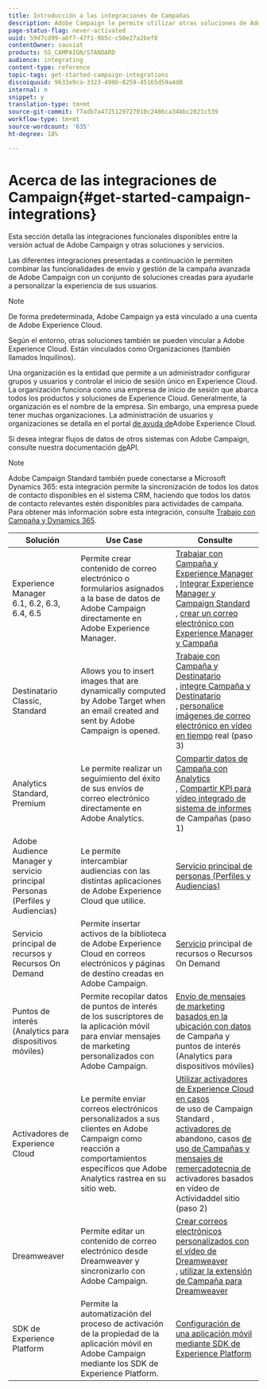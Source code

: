 ```yaml
---
title: Introducción a las integraciones de Campañas
description: Adobe Campaign le permite utilizar otras soluciones de Adobe y combinar sus diferentes funciones.
page-status-flag: never-activated
uuid: 59d7cd99-a6f7-47f1-9b5c-c50e27a2bef8
contentOwner: sauviat
products: SG_CAMPAIGN/STANDARD
audience: integrating
content-type: reference
topic-tags: get-started-campaign-integrations
discoiquuid: 9633e9ca-3323-499b-8259-45165d59a4d0
internal: n
snippet: y
translation-type: tm+mt
source-git-commit: f7adb7a4725129727010c2486ca34bbc2021c539
workflow-type: tm+mt
source-wordcount: '635'
ht-degree: 18%

---
```



# Acerca de las integraciones de Campaign{#get-started-campaign-integrations}

Esta sección detalla las integraciones funcionales disponibles entre la versión actual de Adobe Campaign y otras soluciones y servicios.

Las diferentes integraciones presentadas a continuación le permiten combinar las funcionalidades de envío y gestión de la campaña avanzada de Adobe Campaign con un conjunto de soluciones creadas para ayudarle a personalizar la experiencia de sus usuarios.

>[!NOTE]
>
> De forma predeterminada, Adobe Campaign ya está vinculado a una cuenta de Adobe Experience Cloud.

Según el entorno, otras soluciones también se pueden vincular a Adobe Experience Cloud. Están vinculados como Organizaciones (también llamados Inquilinos).

Una organización es la entidad que permite a un administrador configurar grupos y usuarios y controlar el inicio de sesión único en Experience Cloud. La organización funciona como una empresa de inicio de sesión que abarca todos los productos y soluciones de Experience Cloud. Generalmente, la organización es el nombre de la empresa. Sin embargo, una empresa puede tener muchas organizaciones. La administración de usuarios y organizaciones se detalla en el portal [de ayuda de](https://docs.adobe.com/content/help/en/core-services/interface/manage-users-and-products/organizations.html)Adobe Experience Cloud.

Si desea integrar flujos de datos de otros sistemas con Adobe Campaign, consulte nuestra documentación [de](../../api/using/get-started-apis.md)API.

>[!NOTE]
>
>Adobe Campaign Standard también puede conectarse a Microsoft Dynamics 365: esta integración permite la sincronización de todos los datos de contacto disponibles en el sistema CRM, haciendo que todos los datos de contacto relevantes estén disponibles para actividades de campaña. Para obtener más información sobre esta integración, consulte [Trabajo con Campaña y Dynamics 365](../../integrating/using/working-with-campaign-standard-and-microsoft-dynamics-365.md).


<table> 
 <thead> 
  <tr> 
   <th> Solución<br /> </th> 
   <th> Use Case<br /> </th> 
   <th> Consulte<br /> </th> 
  </tr> 
 </thead> 
 <tbody> 
  <tr> 
   <td> Experience Manager<br /> 6.1, 6.2, 6.3, 6.4, 6.5<br /> </td> 
   <td> Permite crear contenido de correo electrónico o formularios asignados a la base de datos de Adobe Campaign directamente en Adobe Experience Manager.<br /> </td> 
   <td> 
     <a href="../../integrating/using/integrating-with-experience-manager.md">Trabajar con Campaña y Experience Manager</a><br/>, <a href="https://helpx.adobe.com/experience-manager/6-4/sites/administering/using/campaignstandard.html">Integrar Experience Manager y Campaign Standard</a> <br/>, <a href="https://docs.campaign.adobe.com/doc/standard/getting_started/en/ACS_AEM.html">crear un correo electrónico con Experience Manager y Campaña</a> 
    </td> 
  </tr> 
  <tr> 
   <td> Destinatario<br /> Classic, Standard<br /> </td> 
   <td> Allows you to insert images that are dynamically computed by Adobe Target when an email created and sent by Adobe Campaign is opened.<br /> </td> 
   <td> 
    <a href="../../integrating/using/about-campaign-target-integration.md">Trabaje con Campaña y Destinatario</a> <br/>, <a href="https://docs.adobe.com/content/help/en/target/using/integrate/campaign-and-target.html">integre Campaña y Destinatario</a><br/>, <a href="https://helpx.adobe.com/marketing-cloud/how-to/email-marketing.html">personalice imágenes de correo electrónico en vídeo en tiempo</a> real (paso 3)
    </td> 
  </tr> 
  <tr> 
   <td> Analytics<br /> Standard, Premium <br /> </td> 
   <td> Le permite realizar un seguimiento del éxito de sus envíos de correo electrónico directamente en Adobe Analytics.<br /> </td> 
   <td> 
    <a href="../../integrating/using/about-campaign-analytics-integration.md">Compartir datos de Campaña con Analytics</a><br/>, <a href="https://helpx.adobe.com/marketing-cloud/how-to/email-marketing.html">Compartir KPI para vídeo integrado de sistema de informes</a> de Campañas (paso 1)
    </td> 
  </tr> 
  <tr> 
   <td> Adobe Audience Manager y servicio principal Personas (Perfiles y Audiencias)<br /> </td> 
   <td> Le permite intercambiar audiencias con las distintas aplicaciones de Adobe Experience Cloud que utilice.<br /> </td> 
   <td> <a href="../../integrating/using/about-campaign-audience-manager-or-people-core-service-integration.md">Servicio principal de personas (Perfiles y Audiencias)</a><br /> </td> 
  </tr> 
  <tr> 
   <td> Servicio principal de recursos y Recursos On Demand<br /> </td> 
   <td> Permite insertar activos de la biblioteca de Adobe Experience Cloud en correos electrónicos y páginas de destino creadas en Adobe Campaign.<br /> </td> 
   <td> <a href="../../integrating/using/working-with-campaign-and-assets-core-service.md">Servicio</a> principal de recursos o Recursos On Demand<br /> </td> 
  </tr> 
  <tr> 
   <td> Puntos de interés (Analytics para dispositivos móviles)<br /> </td> 
   <td> Permite recopilar datos de puntos de interés de los suscriptores de la aplicación móvil para enviar mensajes de marketing personalizados con Adobe Campaign.<br /> </td> 
   <td> <a href="../../integrating/using/about-campaign-points-of-interest-data-integration.md">Envío de mensajes de marketing basados en la ubicación con datos</a> de Campaña y puntos de interés (Analytics para dispositivos móviles)<br /> </td> 
  </tr> 
  <tr> 
   <td> Activadores de Experience Cloud<br /> </td> 
   <td> Le permite enviar correos electrónicos personalizados a sus clientes en Adobe Campaign como reacción a comportamientos específicos que Adobe Analytics rastrea en su sitio web.<br /> </td> 
   <td> 
    <a href="../../integrating/using/about-adobe-experience-cloud-triggers.md">Utilizar activadores de Experience Cloud en casos</a><br/>de uso de Campaign Standard <a href="../../integrating/using/abandonment-triggers-use-cases.md">, activadores de</a><br/>abandono, casos <a href="https://helpx.adobe.com/marketing-cloud/how-to/email-marketing.html">de uso de Campañas y mensajes de remercadotecnia de</a> activadores basados en vídeo de Actividaddel sitio (paso 2)
    </td> 
  </tr> 
  <tr> 
   <td> Dreamweaver<br /> </td> 
   <td> Permite editar un contenido de correo electrónico desde Dreamweaver y sincronizarlo con Adobe Campaign.<br /> </td> 
   <td> 
    <a href="https://docs.adobe.com/content/help/en/campaign-learn/campaign-standard-tutorials/designing-content/email-designer/dreamweaver-integration.html">Crear correos electrónicos personalizados con el vídeo de Dreamweaver</a> <br/>, <a href="https://helpx.adobe.com/dreamweaver/using/working-with-dreamweaver-and-campaign.html">utilizar la extensión de Campaña para Dreamweaver</a> 
  </td> 
  </tr> 
  <tr> 
   <td> SDK de Experience Platform<br /> </td> 
   <td> Permite la automatización del proceso de activación de la propiedad de la aplicación móvil en Adobe Campaign mediante los SDK de Experience Platform.<br /> </td> 
   <td> <a href="https://helpx.adobe.com/campaign/kb/configuring-app-sdk.html">Configuración de una aplicación móvil mediante SDK de Experience Platform</a><br /> </td> 
  </tr> 
 </tbody> 
</table>

